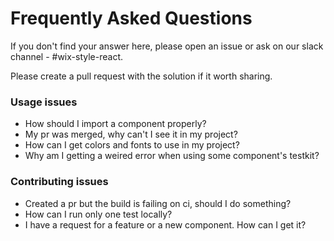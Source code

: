 # Frequently Asked Questions

If you don't find your answer here, please open an issue or ask on our slack channel - #wix-style-react.

Please create a pull request with the solution if it worth sharing.


### Usage issues
* How should I import a component properly?
* My pr was merged, why can't I see it in my project?
* How can I get colors and fonts to use in my project?
* Why am I getting a weired error when using some component's testkit?


### Contributing issues
* Created a pr but the build is failing on ci, should I do something?
* How can I run only one test locally?
* I have a request for a feature or a new component. How can I get it?

